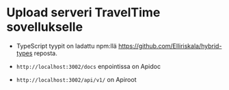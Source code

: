 # Upload serveri TravelTime sovellukselle

- TypeScript tyypit on ladattu npm:llä https://github.com/Elliriskala/hybrid-types reposta.

- `http://localhost:3002/docs` enpointissa on Apidoc

- `http://localhost:3002/api/v1/` on Apiroot
